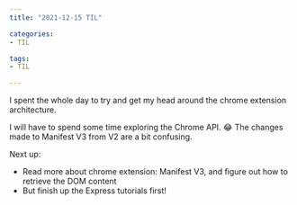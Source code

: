 ```yaml
---
title: "2021-12-15 TIL"

categories: 
- TIL

tags:
- TIL

---
```


I spent the whole day to try and get my head around the chrome extension architecture.

I will have to spend some time exploring the Chrome API. 😂 The changes made to Manifest V3 from V2 are a bit confusing.

Next up:

- Read more about chrome extension: Manifest V3, and figure out how to retrieve the DOM content
- But finish up the Express tutorials first!
